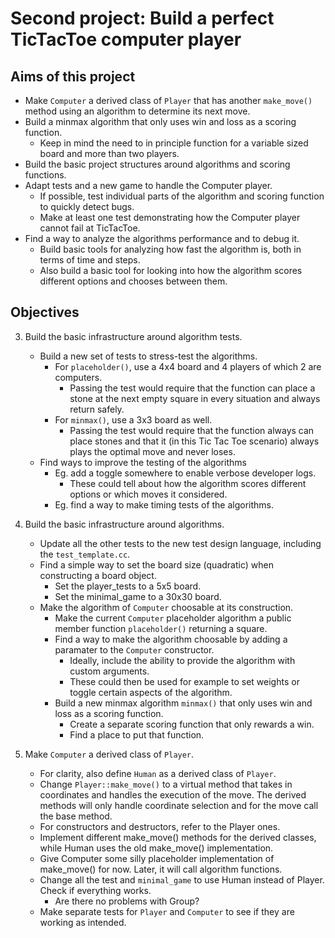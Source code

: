 # Second project: Build a perfect TicTacToe computer player
  
## Aims of this project 
* Make `Computer` a derived class of `Player` that has another `make_move()` method using an algorithm to determine its next move.
* Build a minmax algorithm that only uses win and loss as a scoring function.
  + Keep in mind the need to in principle function for a variable sized board and more than two players.
* Build the basic project structures around algorithms and scoring functions.
* Adapt tests and a new game to handle the Computer player.
  + If possible, test individual parts of the algorithm and scoring function to quickly detect bugs.
  + Make at least one test demonstrating how the Computer player cannot fail at TicTacToe.
* Find a way to analyze the algorithms performance and to debug it.
  + Build basic tools for analyzing how fast the algorithm is, both in terms of time and steps.
  + Also build a basic tool for looking into how the algorithm scores different options and chooses between them.


## Objectives
3. Build the basic infrastructure around algorithm tests.
   * Build a new set of tests to stress-test the algorithms.
     + For `placeholder()`, use a 4x4 board and 4 players of which 2 are computers.
       - Passing the test would require that the function can place a stone at the next empty square in every situation and always return safely.
     + For `minmax()`, use a 3x3 board as well.
       - Passing the test would require that the function always can place stones and that it (in this Tic Tac Toe scenario) always plays the optimal move and never loses.
   * Find ways to improve the testing of the algorithms 
     - Eg. add a toggle somewhere to enable verbose developer logs.
       + These could tell about how the algorithm scores different options or which moves it considered.
     - Eg. find a way to make timing tests of the algorithms.

2. Build the basic infrastructure around algorithms.
   * Update all the other tests to the new test design language, including the `test_template.cc`.
   * Find a simple way to set the board size (quadratic) when constructing a board object.
     + Set the player_tests to a 5x5 board.
     + Set the minimal_game to a 30x30 board.
   * Make the algorithm of `Computer` choosable at its construction.
     + Make the current `Computer` placeholder algorithm a public member function `placeholder()` returning a square.
     + Find a way to make the algorithm choosable by adding a paramater to the `Computer` constructor.
       - Ideally, include the ability to provide the algorithm with custom arguments.
       - These could then be used for example to set weights or toggle certain aspects of the algorithm.
     + Build a new minmax algorithm `minmax()` that only uses win and loss as a scoring function.
       - Create a separate scoring function that only rewards a win.
       - Find a place to put that function. 

1. Make `Computer` a derived class of `Player`.
   * For clarity, also define `Human` as a derived class of `Player`.
   * Change `Player::make_move()` to a virtual method that takes in coordinates and handles the execution of the move. The derived methods will only handle coordinate selection and for the move call the base method.
   * For constructors and destructors, refer to the Player ones.
   * Implement different make_move() methods for the derived classes, while Human uses the old make_move() implementation.
   * Give Computer some silly placeholder implementation of make_move() for now. Later, it will call algorithm functions.
   * Change all the test and `minimal_game` to use Human instead of Player. Check if everything works.
     + Are there no problems with Group?
   * Make separate tests for `Player` and `Computer` to see if they are working as intended.
